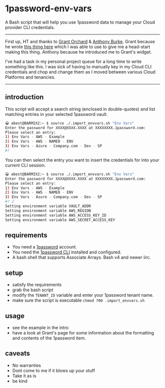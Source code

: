 # 1password-env-vars

A Bash script that will help you use 1password data to manage your Cloud provider CLI credentials.

---

First up, HT and thanks to [Grant Orchard](https://github.com/grantorchard) & [Anthony Burke](https://github.com/pandom). Grant because he wrote [this thing here](https://grantorchard.com/securing-environment-variables-with-1password/) which I was able to use to give me a head-start making this thing. Anthony because he introduced me to Grant's widget.

I've had a task in my personal project queue for a long time to write something like this. I was sick of having to manually key in my Cloud CLI credentials and chop and change them as I moved between various Cloud Platforms and tenancies.

---

## introduction

This script will accept a search string (enclosed in double-quotes) and list matching entries in your selected 1password vault.

```bash
😀 abest@BARMIX2:~ $ source ./.import_envvars.sh "Env Vars"
Enter the password for XXXX@XXXX.XXXX at XXXXXXXX.1password.com: 
Please select an entry:
1) Env Vars - AWS - Example
2) Env Vars - AWS - NAME0 - ENV
3) Env Vars - Azure - Company.com - Dev - SP
#?
```

You can then select the entry you want to insert the credentials for into your current CLI session.

```bash
😀 abest@BARMIX2:~ $ source ./.import_envvars.sh "Env Vars"
Enter the password for XXXX@XXXX.XXXX at XXXXXXXX.1password.com: 
Please select an entry:
1) Env Vars - AWS - Example
2) Env Vars - AWS - NAME0 - ENV
3) Env Vars - Azure - Company.com - Dev - SP
#? 2
Setting environment variable VAULT_ADDR
Setting environment variable AWS_REGION
Setting environment variable AWS_ACCESS_KEY_ID
Setting environment variable AWS_SECRET_ACCESS_KEY
```

## requirements

* You need a [1password](https://1password.com/) account.
* You need the [1password CLI](https://support.1password.com/command-line-getting-started/) installed and configured.
* A bash shell that supports Associate Arrays. Bash v4 and newer iirc.

## setup

* satisfy the requirements 
* grab the bash script
* modify the `TENANT_ID` variable and enter your 1password tenant name.
* make sure the script is executable `chmod 700 .import_envvars.sh`

## usage

* see the example in the intro
* have a look at Grant's page for some information about the formatting and contents of the 1password item.

## caveats

* No warranties
* Dont come to me if it blows up your stuff
* Take it as is
* be kind